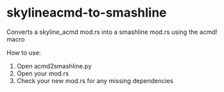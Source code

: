 # skylineacmd-to-smashline
Converts a skyline_acmd mod.rs into a smashline mod.rs using the acmd! macro

How to use:
1. Open acmd2smashline.py
2. Open your mod.rs
3. Check your new mod.rs for any missing dependencies

